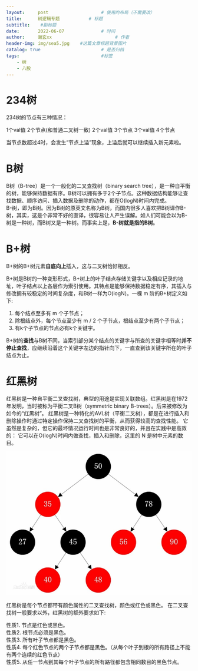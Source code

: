 ```yaml
---
layout:     post   				    # 使用的布局（不需要改）
title:      树逻辑专题			# 标题 
subtitle:    #副标题
date:       2022-06-07 				# 时间
author:     谢玄xx						# 作者
header-img: img/sea5.jpg 	#这篇文章标题背景图片
catalog: true 						# 是否归档
tags:								#标签
    - 树
    - 八股
---
```



# 234树

234树的节点有三种情况：

1个val值  2个节点(和普通二叉树一致)
2个val值  3个节点
3个val值  4个节点

当节点数超过4时，会发生“节点上溢”现象，上溢后就可以继续插入新元素啦。

# B树

B树（B-tree）是一个一般化的二叉查找树（binary search tree），是一种自平衡的树，能够保持数据有序。B树可以拥有多于2个子节点。这种数据结构能够让查找数据、顺序访问、插入数据及删除的动作，都在O(logN)时间内完成。  
B-树，即为B树。因为B树的原英文名称为B树，而国内很多人喜欢把B树译作B-树，其实，这是个非常不好的直译，很容易让人产生误解。如人们可能会以为B-树是一种树，而B树又是一种树。而事实上是，**B-树就是指的B树**。

# B+树

B+树的B+树元素**自底向上**插入，这与二叉树恰好相反。

B+树是B树的一种变形形式，B+树上的叶子结点存储关键字以及相应记录的地址，叶子结点以上各层作为索引使用。其特点是能够保持数据稳定有序，其插入与修改拥有较稳定的时间复杂度，和B树一样为O(logN)。一棵 m 阶的B+树定义如下: 
1. 每个结点至多有 m 个子节点；  
2. 除根结点外，每个节点至少有 m / 2 个子节点，根结点至少有两个子节点；
3. 有k个子节点的节点必有k个关键字。  

B+树的**查找**与B树不同，当索引部分某个结点的关键字与所查的关键字相等时**并不停止查找**，应继续沿着这个关键字左边的指针向下，一直查到该关键字所在的叶子结点为止。

# 红黑树

红黑树是一种自平衡二叉查找树，典型的用途是实现关联数组。红黑树是在1972年发明，当时被称为平衡二叉B树（symmetric binary B-trees）。后来被修改为如今的“红黑树”。
红黑树是一种特化的AVL树（平衡二叉树），都是在进行插入和删除操作时通过特定操作保持二叉查找树的平衡，从而获得较高的查找性能。 
它虽然是复杂的，但它的最坏情况运行时间也是非常良好的，并且在实践中是高效的： 它可以在O(logN)时间内做查找，插入和删除，这里的 N 是树中元素的数目。

![](https://raw.githubusercontent.com/xie96808/xie96808.github.io/master/img/RBtree.PNG)

红黑树是每个节点都带有颜色属性的二叉查找树，颜色或红色或黑色。 在二叉查找树一般要求以外，红黑树的额外要求如下:  

性质1. 节点是红色或黑色。   
性质2. 根节点必须是黑色。   
性质3. 所有叶子节点都是黑色。  
性质4. 每个红色节点的两个子节点都是黑色。（从每个叶子到根的所有路径上不能有两个连续的红色节点）  
性质5. 从任一节点到其每个叶子节点的所有路径都包含相同数目的黑色节点。  


